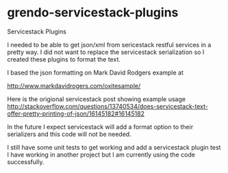 grendo-servicestack-plugins
===========================

Servicestack Plugins

I needed to be able to get json/xml from sericestack restful services in a pretty way.  I did not want to replace the servicestack serialization so I created these plugins to format the text.

I based the json formatting on Mark David Rodgers example at

http://www.markdavidrogers.com/oxitesample/

Here is the origional servicestack post showing example usage
http://stackoverflow.com/questions/13740534/does-servicestack-text-offer-pretty-printing-of-json/16145182#16145182

In the future I expect servicestack will add a format option to their serializers and this code will not be needed.

I still have some unit tests to get working and add a servicestack plugin test I have working in another project but I am currently using the code successfully.
